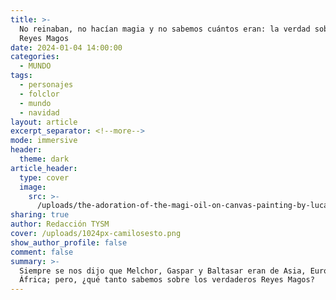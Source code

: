 ```yaml
---
title: >-
  No reinaban, no hacían magia y no sabemos cuántos eran: la verdad sobre los
  Reyes Magos
date: 2024-01-04 14:00:00
categories:
  - MUNDO
tags:
  - personajes
  - folclor
  - mundo
  - navidad
layout: article
excerpt_separator: <!--more-->
mode: immersive
header:
  theme: dark
article_header:
  type: cover
  image:
    src: >-
      /uploads/the-adoration-of-the-magi-oil-on-canvas-painting-by-luca-giordano-called-fa-presto.jpeg
sharing: true
author: Redacción TYSM
cover: /uploads/1024px-camilosesto.png
show_author_profile: false
comment: false
summary: >-
  Siempre se nos dijo que Melchor, Gaspar y Baltasar eran de Asia, Europa y
  África; pero, ¿qué tanto sabemos sobre los verdaderos Reyes Magos?
---
```

